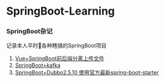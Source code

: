 # SpringBoot-Learning
### SpringBoot杂记
记录本人平时各种瞎搞的SpringBoot项目

1. [Vue+SpringBoot前后端分离上传文件](https://github.com/LuoLiangDSGA/SpringBoot-Learning/tree/master/boot-upload)
2. [SpringBoot+kafka](https://github.com/LuoLiangDSGA/SpringBoot-Learning/tree/master/boot-kafka)
3. [SpringBoot+Dubbo2.5.10 使用官方最新spring-boot-starter](https://github.com/LuoLiangDSGA/SpringBoot-Learning/tree/master/boot-dubbo)